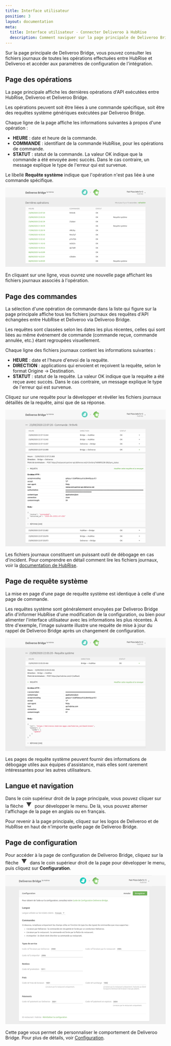 ```yaml
---
title: Interface utilisateur
position: 3
layout: documentation
meta:
  title: Interface utilisateur - Connecter Deliveroo à HubRise
  description: Comment naviguer sur la page principale de Deliveroo Bridge pour accéder aux informations sur les commandes et personnaliser son comportement.
---
```


Sur la page principale de Deliveroo Bridge, vous pouvez consulter les fichiers journaux de toutes les opérations effectuées entre HubRise et Deliveroo et accéder aux paramètres de configuration de l'intégration.

## Page des opérations

La page principale affiche les dernières opérations d'API exécutées entre HubRise, Deliveroo et Deliveroo Bridge.

Les opérations peuvent soit être liées à une commande spécifique, soit être des requêtes système génériques exécutées par Deliveroo Bridge.

Chaque ligne de la page affiche les informations suivantes à propos d'une opération :

- **HEURE** : date et heure de la commande.
- **COMMANDE** : identifiant de la commande HubRise, pour les opérations de commande.
- **STATUT** : statut de la commande. La valeur OK indique que la commande a été envoyée avec succès. Dans le cas contraire, un message explique le type de l'erreur qui est survenue.

Le libellé **Requête système** indique que l'opération n'est pas liée à une commande spécifique.

![Page des opérations de Deliveroo Bridge développée par HubRise](../images/003-fr-main-page.png)

En cliquant sur une ligne, vous ouvrez une nouvelle page affichant les fichiers journaux associés à l'opération.

## Page des commandes

La sélection d'une opération de commande dans la liste qui figure sur la page principale affiche tous les fichiers journaux des requêtes d'API échangées entre HubRise et Deliveroo via Deliveroo Bridge.

Les requêtes sont classées selon les dates les plus récentes, celles qui sont liées au même événement de commande (commande reçue, commande annulée, etc.) étant regroupées visuellement.

Chaque ligne des fichiers journaux contient les informations suivantes :

- **HEURE** : date et l'heure d'envoi de la requête.
- **DIRECTION** : applications qui envoient et reçoivent la requête, selon le format Origine → Destination.
- **STATUT** : statut de la requête. La valeur OK indique que la requête a été reçue avec succès. Dans le cas contraire, un message explique le type de l'erreur qui est survenue.

Cliquez sur une requête pour la développer et révéler les fichiers journaux détaillés de la requête, ainsi que de sa réponse.

![Page des journaux de commande sur Deliveroo Bridge](../images/004-fr-order-logs.png)

Les fichiers journaux constituent un puissant outil de débogage en cas d'incident. Pour comprendre en détail comment lire les fichiers journaux, voir la [documentation de HubRise](/docs/hubrise-logs/).

## Page de requête système

La mise en page d'une page de requête système est identique à celle d'une page de commande.

Les requêtes système sont généralement envoyées par Deliveroo Bridge afin d'informer HubRise d'une modification de la configuration, ou bien pour alimenter l'interface utilisateur avec les informations les plus récentes. À titre d'exemple, l'image suivante illustre une requête de mise à jour du rappel de Deliveroo Bridge après un changement de configuration.

![Page de requête système sur Deliveroo Bridge](../images/005-fr-system-request.png)

Les pages de requête système peuvent fournir des informations de débogage utiles aux équipes d'assistance, mais elles sont rarement intéressantes pour les autres utilisateurs.

## Langue et navigation

Dans le coin supérieur droit de la page principale, vous pouvez cliquer sur la flèche <InlineImage width="20" height="20">![icône fléchée](../images/arrow-icon.jpg)</InlineImage> pour développer le menu. De là, vous pouvez alterner l'affichage de la page en anglais ou en français.

Pour revenir à la page principale, cliquez sur les logos de Deliveroo et de HubRise en haut de n'importe quelle page de Deliveroo Bridge.

## Page de configuration

Pour accéder à la page de configuration de Deliveroo Bridge, cliquez sur la flèche <InlineImage width="20" height="20">![icône fléchée](../images/arrow-icon.jpg)</InlineImage> dans le coin supérieur droit de la page pour développer le menu, puis cliquez sur **Configuration**.

![Page de configuration de Deliveroo Bridge](../images/002-fr-configuration-page.png)

Cette page vous permet de personnaliser le comportement de Deliveroo Bridge. Pour plus de détails, voir [Configuration](/apps/deliveroo/configuration).